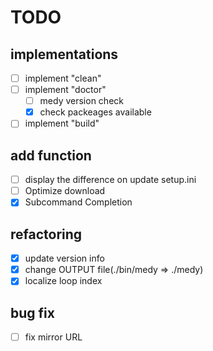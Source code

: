 # TODO

## implementations
- [ ] implement "clean"
- [ ] implement "doctor"
	* [ ] medy version check
	* [x] check packeages available
- [ ] implement "build"

## add function
- [ ] display the difference on update setup.ini
- [ ] Optimize download
- [x] Subcommand Completion

## refactoring
- [x] update version info
- [x] change OUTPUT file(./bin/medy => ./medy)
- [x] localize loop index

## bug fix
- [ ] fix mirror URL
